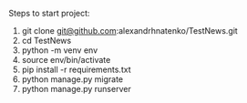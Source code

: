 Steps to start project:
1) git clone git@github.com:alexandrhnatenko/TestNews.git
2) cd TestNews
3) python -m venv env
4) source env/bin/activate
4) pip install -r requirements.txt
5) python manage.py migrate
6) python manage.py runserver